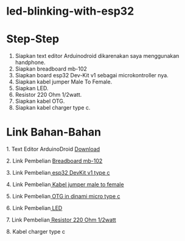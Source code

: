 # led-blinking-with-esp32

# Step-Step
1. Siapkan text editor Arduinodroid dikarenakan saya menggunakan handphone.
2. Siapkan breadboard mb-102
3. Siapkan board esp32 Dev-Kit v1 sebagai microkontroller nya.
4. Siapkan kabel jumper Male To Female.
5. Siapkan LED.
6. Resistor 220 Ohm 1/2watt.
7. Siapkan kabel OTG.
8. Siapkan kabel charger type c.
   
# Link Bahan-Bahan
<p>
 1. Text Editor ArduinoDroid  <a href="https://play.google.com/store/apps/details?id=name.antonsmirnov.android.arduinodroid2">Download</a>
</p>
<p>
 2. Link Pembelian  <a href="https://id.shp.ee/JnHJbYD">Breadboard mb-102</a>
</p>
<p>
 3. Link Pembelian<a href="https://id.shp.ee/fWBG4Wh">
   esp32 DevKit v1 type c
 </a>
</p>
<p>
 4. Link Pembelian<a href="https://id.shp.ee/JF91grb">
   Kabel jumper male to female
 </a>
</p>
<p>
 5. Link Pembelian<a href="https://id.shp.ee/JnHJbYD">
   OTG in dinami micro type c
 </a>
</p>

<p>
 6. Link Pembelian<a href="https://id.shp.ee/U8AKRbK">
   LED
 </a>
</p>
<p>
 7. Link Pembelian<a href="https://id.shp.ee/BzbPrA5">
   Resistor 220 Ohm 1/2watt
 </a>
</p>

<p>
8. Kabel charger type c
</p>

